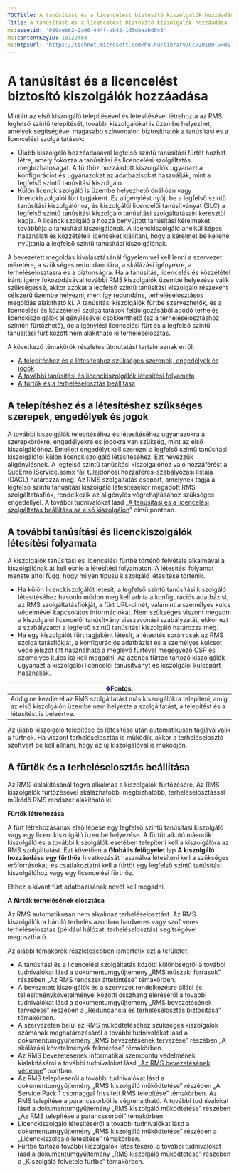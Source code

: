 ```yaml
---
TOCTitle: A tanúsítást és a licencelést biztosító kiszolgálók hozzáadása
Title: A tanúsítást és a licencelést biztosító kiszolgálók hozzáadása
ms:assetid: '089ceb62-2a96-444f-ab42-1d5deaabd0c3'
ms:contentKeyID: 18122484
ms:mtpsurl: 'https://technet.microsoft.com/hu-hu/library/Cc720189(v=WS.10)'
---
```


A tanúsítást és a licencelést biztosító kiszolgálók hozzáadása
==============================================================

Miután az első kiszolgáló telepítésével és létesítésével létrehozta az RMS legfelső szintű telepítését, további kiszolgálókat is üzembe helyezhet, amelyek segítségével magasabb színvonalon biztosíthatók a tanúsítási és a licencelési szolgáltatások:

-   Újabb kiszolgáló hozzáadásával legfelső szintű tanúsítási fürtöt hozhat létre, amely fokozza a tanúsítási és licencelési szolgáltatás megbízhatóságát. A fürthöz hozzáadott kiszolgálók ugyanazt a konfigurációt és ugyanazokat az adatbázisokat használják, mint a legfelső szintű tanúsítási kiszolgáló.
-   Külön licenckiszolgáló is üzembe helyezhető önállóan vagy licenckiszolgálói fürt tagjaként. Ez aligénylést nyújt be a legfelső szintű tanúsítási kiszolgálóhoz, és kiszolgálói licencelői tanúsítványát (SLC) a legfelső szintű tanúsítási kiszolgáló tanúsítási szolgáltatásain keresztül kapja. A licenckiszolgáló a hozzá benyújtott tanúsítási kérelmeket továbbítja a tanúsítási kiszolgálónak. A licenckiszolgáló anélkül képes használati és közzétételi licenceket kiállítani, hogy a kérelmet be kellene nyújtania a legfelső szintű tanúsítási kiszolgálónak.

A bevezetett megoldás kiválasztásánál figyelemmel kell lenni a szervezet méretére, a szükséges redundanciára, a skálázási igényekre, a terheléselosztásra és a biztonságra. Ha a tanúsítás, licencelés és közzététel iránti igény fokozódásával további RMS kiszolgálók üzembe helyezése válik szükségessé, akkor azokat a legfelső szintű tanúsítási kiszolgáló részeként célszerű üzembe helyezni, mert így redundáns, terheléselosztásos megoldás alakítható ki. A tanúsítási kiszolgálók fürtbe szervezhetők, és a licencelési és közzétételi szolgáltatások feldolgozásából adódó terhelés licenckiszolgálók aligénylésével csökkenthető (ez a terheléselosztáshoz szintén fürtözhető), de aligénylési licencelési fürt és a legfelső szintű tanúsítási fürt között nem alakítható ki terheléselosztás.

A következő témakörök részletes útmutatást tartalmaznak erről:

-   [A telepítéshez és a létesítéshez szükséges szerepek, engedélyek és jogok](#bkmk_1)
-   [A további tanúsítási és licenckiszolgálók létesítési folyamata](#bkmk_2)
-   [A fürtök és a terheléselosztás beállítása](#bkmk_3)

<span id="BKMK_1"></span>
A telepítéshez és a létesítéshez szükséges szerepek, engedélyek és jogok
------------------------------------------------------------------------

A további kiszolgálók telepítéséhez és létesítéséhez ugyanazokra a szerepkörökre, engedélyekre és jogokra van szükség, mint az első kiszolgálóéhoz. Emellett engedélyt kell szerezni a legfelső szintű tanúsítási kiszolgálótól külön licenckiszolgáló létesítéséhez. Ezt nevezzük aligénylésnek. A legfelső szintű tanúsítási kiszolgálóhoz való hozzáférést a SubEnrollService.asmx fájl tulajdonosi hozzáférés-szabályozási listája (DACL) határozza meg. Az RMS szolgáltatás csoport, amelynek tagja a legfelső szintű tanúsítási kiszolgáló létesítésekor megadott RMS-szolgáltatásfiók, rendelkezik az aligénylés végrehajtásához szükséges engedéllyel. A további tudnivalókat lásd „[A tanúsítási és a licencelési szolgáltatás beállítása az első kiszolgálón](https://technet.microsoft.com/cce29a2f-984f-48ed-9187-0eb68286ec5b)” című pontban.

<span id="BKMK_2"></span>
A további tanúsítási és licenckiszolgálók létesítési folyamata
--------------------------------------------------------------

A kiszolgálók tanúsítási és licencelési fürtbe történő felvétele alkalmával a kiszolgálónak át kell esnie a létesítési folyamaton. A létesítési folyamat menete attól függ, hogy milyen típusú kiszolgáló létesítése történik.

-   Ha külön licenckiszolgálót létesít, a legfelső szintű tanúsítási kiszolgáló létesítéséhez hasonló módon meg kell adnia a konfigurációs adatbázist, az RMS szolgáltatásfiókját, a fürt URL-címét, valamint a személyes kulcs védelmével kapcsolatos információkat. Nem szükséges viszont megadni a kiszolgálói licencelői tanúsítvány visszavonási szabályzatát, ekkor ezt a szabályzatot a legfelső szintű tanúsítási kiszolgáló határozza meg.
-   Ha egy kiszolgálót fürt tagjaként létesít, a létesítés során csak az RMS szolgáltatásfiókját, a konfigurációs adatbázist és a személyes kulcsot védő jelszót (itt használható a meglévő fürtével megegyező CSP és személyes kulcs is) kell megadni. Az azonos fürtbe tartozó kiszolgálók ugyanazt a kiszolgálói licencelői tanúsítványt és kiszolgálói kulcspárt használják.

| ![](images/Cc720189.Important(WS.10).gif)Fontos:                                                                                                  |
|--------------------------------------------------------------------------------------------------------------------------------------------------------------------------------|
| Addig ne kezdje el az RMS szolgáltatást más kiszolgálókra telepíteni, amíg az első kiszolgálón üzembe nem helyezte a szolgáltatást, a telepítést és a létesítést is beleértve. |

Az újabb kiszolgáló telepítése és létesítése után automatikusan tagjává válik a fürtnek. Ha viszont terheléselosztás is működik, akkor a terheléselosztó szoftvert be kell állítani, hogy az új kiszolgálóval is működjön.

<span id="BKMK_3"></span>
A fürtök és a terheléselosztás beállítása
-----------------------------------------

Az RMS kialakításánál fogva alkalmas a kiszolgálók fürtözésére. Az RMS kiszolgálók fürtözésével skálázhatóbb, megbízhatóbb, terheléselosztással működő RMS rendszer alakítható ki.

**Fürtök létrehozása**

A fürt létrehozásának első lépése egy legfelső szintű tanúsítási kiszolgáló vagy egy licenckiszolgáló üzembe helyezése. A fürtöt alkotó második kiszolgáló és a további kiszolgálók esetében telepíteni kell a kiszolgálóra az RMS szolgáltatást. Ezt követően a **Globális felügyelet** lap **A kiszolgáló hozzáadása egy fürthöz** hivatkozását használva létesíteni kell a szükséges erőforrásokat, és csatlakoztatni kell a fürtöt egy legfelső szintű tanúsítási kiszolgálóhoz vagy egy licencelési fürthöz.

Ehhez a kívánt fürt adatbázisának nevét kell megadni.

**A fürtök terhelésének elosztása**

Az RMS automatikusan nem alkalmaz terheléselosztást. Az RMS kiszolgálókra háruló terhelés azonban hardveres vagy szoftveres terheléselosztás (például hálózati terheléselosztás) segítségével megosztható.

Az alábbi témakörök részletesebben ismertetik ezt a területet:

-   A tanúsítási és a licencelési szolgáltatás közötti különbségről a további tudnivalókat lásd a dokumentumgyűjtemény „RMS műszaki források” részében „Az RMS rendszer áttekintése” témakörben.
-   A bevezetett kiszolgálók és a szervezet rendelkezésre állási és teljesítménykövetelményei közötti összhang eléréséről a további tudnivalókat lásd a dokumentumgyűjtemény „RMS bevezetésének tervezése” részében a „Redundancia és terheléselosztás biztosítása” témakörben.
-   A szervezeten belül az RMS működtetéséhez szükséges kiszolgálók számának meghatározásáról a további tudnivalókat lásd a dokumentumgyűjtemény „RMS bevezetésének tervezése” részében „A skálázási követelmények felmérése” témakörben.
-   Az RMS bevezetésének informatikai szempontú védelmének kialakításáról a további tudnivalókat lásd „[Az RMS bevezetésének védelme](https://technet.microsoft.com/6de8b636-a824-4844-aefc-f26347abfc14)” pontban.
-   Az RMS telepítéséről a további tudnivalókat lásd a dokumentumgyűjtemény „RMS kiszolgáló működtetése” részében „A Service Pack 1 csomaggal frissített RMS telepítése” témakörben.
    Az RMS telepítése a parancssorból is végrehajtható. A további tudnivalókat lásd a dokumentumgyűjtemény „RMS kiszolgáló működtetése” részében „Az RMS telepítése a parancssorból” témakörben.
-   Licenckiszolgáló létesítéséről a további tudnivalókat lásd a dokumentumgyűjtemény „RMS kiszolgáló működtetése” részében a „Licenckiszolgáló létesítése” témakörben.
-   Fürtbe tartozó további kiszolgálók létesítéséről a további tudnivalókat lásd a dokumentumgyűjtemény „RMS kiszolgáló működtetése” részében a „Kiszolgáló felvétele fürtbe” témakörben.
